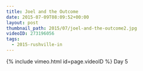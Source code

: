 ```yaml
---
title: Joel and the Outcome
date: 2015-07-09T08:09:52+00:00
layout: post
thumbnail_path: 2015/07/joel-and-the-outcome2.jpg
videoID: 273196056
tags:
  - 2015-rushville-in
---
```

{% include vimeo.html id=page.videoID %}
Day 5